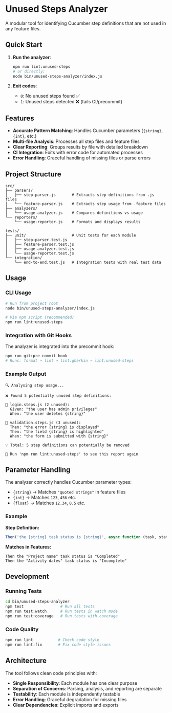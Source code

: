 # Unused Steps Analyzer

A modular tool for identifying Cucumber step definitions that are not used in any feature files.

## Quick Start

1. **Run the analyzer**:

   ```bash
   npm run lint:unused-steps
   # or directly:
   node bin/unused-steps-analyzer/index.js
   ```

2. **Exit codes**:
   - `0`: No unused steps found ✅
   - `1`: Unused steps detected ❌ (fails CI/precommit)

## Features

- **Accurate Pattern Matching**: Handles Cucumber parameters (`{string}`, `{int}`, etc.)
- **Multi-file Analysis**: Processes all step files and feature files
- **Clear Reporting**: Groups results by file with detailed breakdown
- **CI Integration**: Exits with error code for automated processes
- **Error Handling**: Graceful handling of missing files or parse errors

## Project Structure

```
src/
├── parsers/
│   ├── step-parser.js       # Extracts step definitions from .js files
│   └── feature-parser.js    # Extracts step usage from .feature files
├── analyzers/
│   └── usage-analyzer.js    # Compares definitions vs usage
└── reporters/
    └── usage-reporter.js    # Formats and displays results

tests/
├── unit/                    # Unit tests for each module
│   ├── step-parser.test.js
│   ├── feature-parser.test.js
│   ├── usage-analyzer.test.js
│   └── usage-reporter.test.js
└── integration/
    └── end-to-end.test.js   # Integration tests with real test data
```

## Usage

### CLI Usage

```bash
# Run from project root
node bin/unused-steps-analyzer/index.js

# Via npm script (recommended)
npm run lint:unused-steps
```

### Integration with Git Hooks

The analyzer is integrated into the precommit hook:

```bash
npm run git:pre-commit-hook
# Runs: format → lint → lint:gherkin → lint:unused-steps
```

### Example Output

```
🔍 Analysing step usage...

❌ Found 5 potentially unused step definitions:

📄 login.steps.js (2 unused):
  Given: "the user has admin privileges"
  When: "the user deletes {string}"

📄 validation.steps.js (3 unused):
  Then: "the error {string} is displayed"
  Then: "the field {string} is highlighted"
  When: "the form is submitted with {string}"

💡 Total: 5 step definitions can potentially be removed

🔧 Run 'npm run lint:unused-steps' to see this report again
```

## Parameter Handling

The analyzer correctly handles Cucumber parameter types:

- `{string}` → Matches `"quoted strings"` in feature files
- `{int}` → Matches `123`, `456` etc.
- `{float}` → Matches `12.34`, `0.5` etc.

### Example

**Step Definition:**

```javascript
Then('the {string} task status is {string}', async function (task, status) {})
```

**Matches in Features:**

```gherkin
Then the "Project name" task status is "Completed"
Then the "Activity dates" task status is "Incomplete"
```

## Development

### Running Tests

```bash
cd bin/unused-steps-analyzer
npm test                # Run all tests
npm run test:watch      # Run tests in watch mode
npm run test:coverage   # Run tests with coverage
```

### Code Quality

```bash
npm run lint           # Check code style
npm run lint:fix       # Fix code style issues
```

## Architecture

The tool follows clean code principles with:

- **Single Responsibility**: Each module has one clear purpose
- **Separation of Concerns**: Parsing, analysis, and reporting are separate
- **Testability**: Each module is independently testable
- **Error Handling**: Graceful degradation for missing files
- **Clear Dependencies**: Explicit imports and exports
